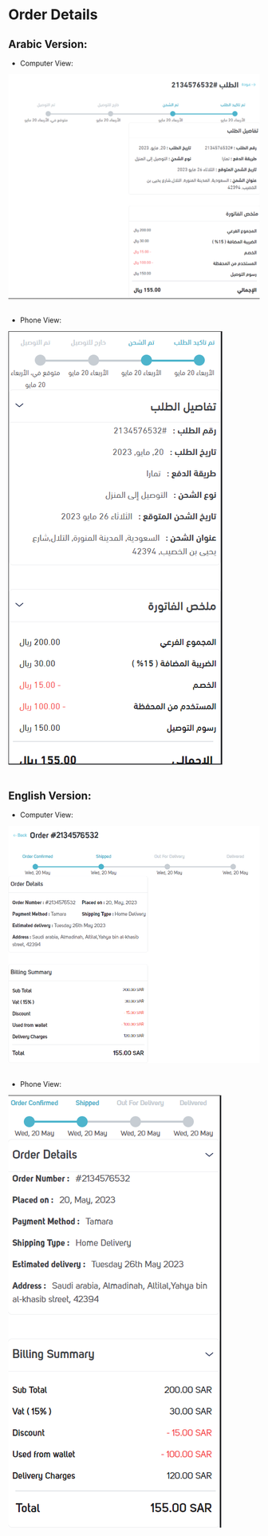 # Order Details


## Arabic Version:

* Computer View:<br>

![](ar-computer.PNG)
<br><br>

* Phone View:<br>

![](ar-phone.PNG)
<br><br>

## English Version:

* Computer View:<br>

![](en-computer.PNG)
<br><br>

* Phone View:<br>

![](en-phone.PNG)
<br><br>

